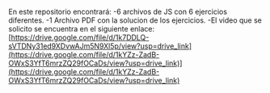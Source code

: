 En este repositorio encontrará: -6 archivos de JS con 6 ejercicios diferentes. -1 Archivo PDF con la solucion de los ejercicios. -El video que se solicito se encuentra en el siguiente enlace: [https://drive.google.com/file/d/1k7DDLQ-sVTDNy31ed9XDvwAJm5N9Xl5p/view?usp=drive_link](https://drive.google.com/file/d/1kYZz-ZadB-OWxS3YfT6mrzZQ29fOCaDs/view?usp=drive_link)](https://drive.google.com/file/d/1kYZz-ZadB-OWxS3YfT6mrzZQ29fOCaDs/view?usp=drive_link)
